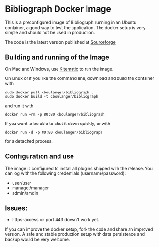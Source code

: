 Bibliograph Docker Image
========================

This is a preconfigured image of Bibliograph running in an Ubuntu container,
a good way to test the application. The docker setup is very simple and should not
be used in production. 

The code is the latest version published at [Sourceforge](http://sourceforge.net/projects/bibliograph/files/).

Building and running of the Image
---------------------------------

On Mac and Windows, use [Kitematic](https://kitematic.com/) to run the image.

On Linux or if you like the command line, download and build the container with
```
sudo docker pull cboulanger/bibliograph .
sudo docker build -t cboulanger/bibliograph
```
and run it with
```
docker run –rm -p 80:80 cboulanger/bibliograph
```

If you want to be able to shut it down quickly, or with
```
docker run -d -p 80:80 cboulanger/bibliograph
```
for a detached process. 

Configuration and use
---------------------
The image is configured to install all plugins shipped with the release.
You can log with the following credentials (username/password):
- user/user
- manager/manager
- admin/amdin

Issues:
-------
- https-access on port 443 doesn't work yet. 

If you can improve the docker setup, fork the code and share an improved version. 
A safe and stable production setup with data persistence and backup would be
very welcome. 
